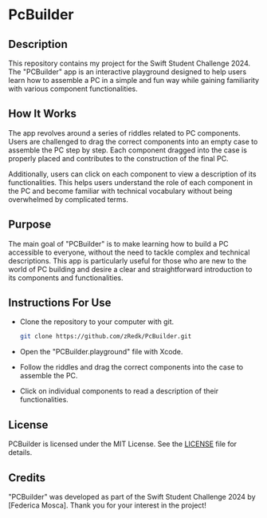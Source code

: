 # PcBuilder

## Description

This repository contains my project for the Swift Student Challenge 2024. The "PCBuilder" app is an interactive playground designed to help users learn how to assemble a PC in a simple and fun way while gaining familiarity with various component functionalities.

## How It Works

The app revolves around a series of riddles related to PC components. Users are challenged to drag the correct components into an empty case to assemble the PC step by step. Each component dragged into the case is properly placed and contributes to the construction of the final PC.

Additionally, users can click on each component to view a description of its functionalities. This helps users understand the role of each component in the PC and become familiar with technical vocabulary without being overwhelmed by complicated terms.

## Purpose

The main goal of "PCBuilder" is to make learning how to build a PC accessible to everyone, without the need to tackle complex and technical descriptions. This app is particularly useful for those who are new to the world of PC building and desire a clear and straightforward introduction to its components and functionalities.

## Instructions For Use

* Clone the repository to your computer with git.

  ```bash
  git clone https://github.com/zRedk/PcBuilder.git
  ```
* Open the "PCBuilder.playground" file with Xcode.

* Follow the riddles and drag the correct components into the case to assemble the PC.

* Click on individual components to read a description of their functionalities.

## License

PCBuilder is licensed under the MIT License. See the [LICENSE](https://github.com/zRedk/PcBuilder/blob/main/LICENSE) file for details.

## Credits

"PCBuilder" was developed as part of the Swift Student Challenge 2024 by [Federica Mosca]. Thank you for your interest in the project!
